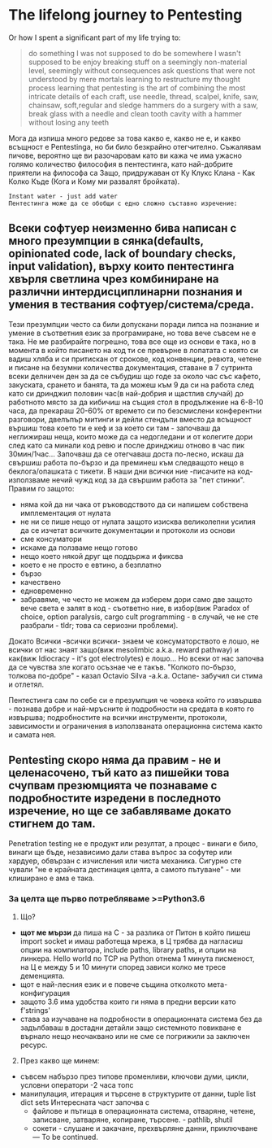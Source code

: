 # The lifelong journey to Pentesting
Or how I spent a significant part of my life trying to:
> do something I was not supposed to do
> be somewhere I wasn't supposed to be
> enjoy breaking stuff on a seemingly non-material level, seemingly without consequences
> ask questions that were not understood by mere mortals
> learning to restructure my thought process
> learning that pentesting is the art of combining the most intricate details of each craft, use needle, thread, scalpel, knife, saw, chainsaw, soft,regular and sledge hammers
> do a surgery with a saw, break glass with a needle and clean tooth cavity with a hammer without losing any teeth

Мога да изпиша много редове за това какво е, какво не е, и какво всъщност е Pentestinga, но би било безкрайно отегчително.
Съжалявам пичове, вероятно ще ви разочаровам като ви кажа че има ужасно голямо количество философия в пентестинга, като най-добрите приятели на философа са Защо, придружаван от Ку Клукс Клана - Как Колко Къде (Кога и Кому ми развалят бройката).

    Instant water - just add water
    Пентестинга може да се обобщи с едно сложно съставно изречение:

## Всеки софтуер неизменно бива написан с много презумпции в сянка(defaults, opinionated code, lack of boundary checks, input validation), върху които пентестинга хвърля светлина чрез комбиниране на различни интердисциплинарни познания и умения в тествания софтуер/система/среда.

Тези презумпции често са били допускани поради липса на познание и умение в съответния език за програмиране, но това вече съвсем не е така.
Не ме разбирайте погрешно, това все още из основи е така, но в момента в който писането на код ти се превърне в лопатата с която си вадиш хляба и си притискан от срокове, код конвенции, ревюта, четене и писане на безумни количества документация, ставане в 7 сутринта всеки делничен ден за да се събудиш що годе за около час със кафето, закуската, срането и банята, та да можеш към 9 да си на работа след като си дринджил половин час(в най-добрия и щастлив случай) до работното място за да кибичиш на същия стол в продължение на 6-8-10 часа, да прекараш 20-60% от времето си по безсмислени конферентни разговори, двелъпър митинги и дейли стендъпи вместо да всъщност вършиш това което ти е кеф и за което си там - започваш да неглижираш неща, които може да са недогледани и от колегите дори след като са минали код ревю и после дринджиш отново в час пик 30мин/1час…
Започваш да се отегчаваш доста по-лесно, искаш да свършиш работа по-бързо и да преминеш към следващото нещо в беклога/опашката с тикети.
В наши дни всички ние -писачите на код- използваме нечий чужд код за да свършим работа за "пет стинки".
Правим го защото:
- няма кой да ни чака от ръководството да си напишем собствена имплементация от нулата
- не ни се пише нещо от нулата защото изисква великолепни усилия да се изчетат всичките документации и протоколи из основи
- сме консуматори
- искаме да ползваме нещо готово
- нещо което някой друг ще поддържа и фиксва
- което е не просто е евтино, а безплатно
- бързо
- качествено
- едновременно
- забравяме, че често не можем да изберем дори само две защото вече света е залят в код - съответно ние, в избор(виж Paradox of choice, option paralysis, cargo cult programming - в случай, че не сте разбрали - tldr; това са сериозни проблеми). 

Докато Всички -всички всички- знаем че консуматорството е лошо, не всички от нас знаят защо(виж mesolimbic a.k.a. reward pathway) и как(виж Idiocracy - it's got electrolytes) е лошо... 
Но всеки от нас започва да се чувства зле когато осъзнае че е такъв. 
"Колкото по-бързо, толкова по-добре" - казал Octavio Silva -a.k.a. Octane-  забучил си стима и отлетял.

Пентестинга сам по себе си е презумпция че човека който го извършва - познава добре и най-мръсните ѝ подробности на средата в която го извършва; подробностите на всички инструменти, протоколи, зависимости и ограничения в използваната операционна система както и самата нея.

## Pentesting скоро няма да правим - не и целенасочено, тъй като аз пишейки това счупвам презюмцията че познаваме с подробностите изредени в последното изречение, но ще се забавляваме докато стигнем до там.
Penetration testing не е продукт или резултат, а процес - винаги е било, винаги ще бъде, независимо дали става въпрос за софутер или хардуер, обвързан с изчисления или чиста механика. Сигурно сте чували "не е крайната дестинация целта, а самото пътуване" - ми клиширано е ама е така.

### За целта ще първо потребляваме >=Python3.6 
1. Що?
- __щот ме мързи__ да пиша на С - за разлика от Питон в който пишеш import socket и имаш работеща мрежа, в Ц трябва да нагласиш опции на компилатора, include paths, library paths, и опции на линкера. Hello world по TCP на Python отнема 1 минута писменост, на Ц е между 5 и 10 минути според зависи колко ме тресе деменцията.
- щот е най-лесния език и е повече същина отколкото мета-конфигурация
- защото 3.6 има удобства които ги няма в предни версии като f'strings'
- става за изучаване на подробности в операционната система без да задълбаваш в достадни детайли защо системното повикване е върнало нещо неочаквано или не сме се погрижили за заключен ресурс.

2. През какво ще минем:
- съвсем набързо през типове променливи, ключови думи, цикли, условни оператори -2 часа топс
- манипулация, итерация и търсене в структурите от данни, tuple list dict sets 
	Интересната част започва с
	- файлове и пътища в операционната система, отваряне, четене, записване, затваряне, копиране, търсене. - pathlib, shutil
	- сокети - слушане и закачане, прехвърляне данни, приключване
—
To be continued.